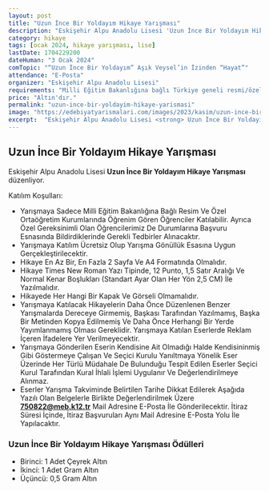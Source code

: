 ```yaml
---
layout: post
title: "Uzun İnce Bir Yoldayım Hikaye Yarışması"
description: "Eskişehir Alpu Anadolu Lisesi 'Uzun İnce Bir Yoldayım Hikaye Yarışması' düzenliyor."
category: hikaye
tags: [ocak 2024, hikaye yarışması, lise]
lastDate: 1704229200
dateHuman: "3 Ocak 2024"
comTopic: "“Uzun İnce Bir Yoldayım” Aşık Veysel’in İzinden “Hayat”"
attendance: "E-Posta"
organizer: "Eskişehir Alpu Anadolu Lisesi"
requirements: "Milli Eğitim Bakanlığına bağlı Türkiye geneli resmi/özel ortaöğretim kurumlarında öğrenim gören tüm öğrenciler katılabilir."
price: "Altın'dır."
permalink: "uzun-ince-bir-yoldayim-hikaye-yarismasi"
image: "https://edebiyatyarismalari.com/images/2023/kasim/uzun-ince-bir-yoldayim-hikaye-yarismasi.jpg"
excerpt:  "Eskişehir Alpu Anadolu Lisesi <strong> Uzun İnce Bir Yoldayım Hikaye Yarışması </strong> düzenliyor."
---
```


## Uzun İnce Bir Yoldayım Hikaye Yarışması
Eskişehir Alpu Anadolu Lisesi **Uzun İnce Bir Yoldayım Hikaye Yarışması** düzenliyor.  

Katılım Koşulları:
- Yarışmaya Sadece Milli Eğitim Bakanlığına Bağlı Resim Ve Özel Ortaöğretim Kurumlarında Öğrenim Gören Öğrenciler Katılabilir. Ayrıca Özel Gereksinimli Olan Öğrencilerimiz De Durumlarına Başvuru Esnasında Bildirdiklerinde Gerekli Tedbirler Alınacaktır.
- Yarışmaya Katılım Ücretsiz Olup Yarışma Gönüllük Esasına Uygun Gerçekleştirilecektir.
- Hikaye En Az Bir, En Fazla 2 Sayfa Ve A4 Formatında Olmalıdır.
- Hikaye Times New Roman Yazı Tipinde, 12 Punto, 1,5 Satır Aralığı Ve Normal Kenar Boşlukları (Standart Ayar Olan Her Yön 2,5 CM) İle Yazılmalıdır.
- Hikayede Her Hangi Bir Kapak Ve Görseli Olmamalıdır.
- Yarışmaya Katılacak Hikayelerin Daha Önce Düzenlenen Benzer Yarışmalarda Dereceye Girmemiş, Başkası Tarafından Yazılmamış, Başka Bir Metinden Kopya Edilmemiş Ve Daha Önce Herhangi Bir Yerde Yayımlanmamış Olması Gereklidir. Yarışmaya Katılan Eserlerde Reklam İçeren İfadelere Yer Verilmeyecektir.
- Yarışmaya Gönderilen Eserin Kendisine Ait Olmadığı Halde Kendisininmiş Gibi Göstermeye Çalışan Ve Seçici Kurulu Yanıltmaya Yönelik Eser Üzerinde Her Türlü Müdahale De Bulunduğu Tespit Edilen Eserler Seçici Kurul Tarafından Kural İhlali İşlemi Uygulanır Ve Değerlendirilmeye Alınmaz.
- Eserler Yarışma Takviminde Belirtilen Tarihe Dikkat Edilerek Aşağıda Yazılı Olan Belgelerle Birlikte Değerlendirilmek Üzere **750822@meb.k12.tr** Mail Adresine E-Posta İle Gönderilecektir. İtiraz Süresi İçinde, İtiraz Başvuruları Aynı Mail Adresine E-Posta Yolu İle Yapılacaktır.


### Uzun İnce Bir Yoldayım Hikaye Yarışması Ödülleri
- Birinci: 1 Adet Çeyrek Altın
- İkinci: 1 Adet Gram Altın
- Üçüncü: 0,5 Gram Altın